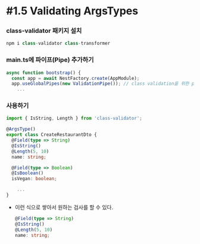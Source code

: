 # #1.5 Validating ArgsTypes

### class-validator 패키지 설치

```ts
npm i class-validator class-transformer
```

### main.ts에 파이프(Pipe) 추가하기

```ts
async function bootstrap() {
  const app = await NestFactory.create(AppModule);
  app.useGlobalPipes(new ValidationPipe()); // class validation을 위한 pipe
    ...
```

### 사용하기

```ts
import { IsString, Length } from 'class-validator';

@ArgsType()
export class CreateRestaurantDto {
  @Field(type => String)
  @IsString()
  @Length(5, 10)
  name: string;

  @Field(type => Boolean)
  @IsBoolean()
  isVegan: boolean;

    ...
}
```

- 이런 식으로 쌓아서 원하는 검사를 할 수 있다.

  ```ts
  @Field(type => String)
  @IsString()
  @Length(5, 10)
  name: string;
  ```

